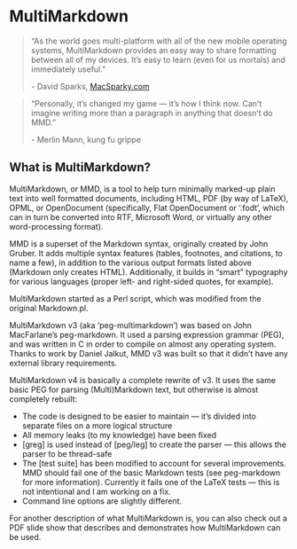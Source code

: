 # MultiMarkdown

> “As the world goes multi-platform with all of the new mobile operating systems, MultiMarkdown provides an easy way to share formatting between all of my devices. It’s easy to learn (even for us mortals) and immediately useful.”
>
> \- David Sparks, [MacSparky.com](http://macsparky.com)

> “Personally, it’s changed my game — it’s how I think now. Can’t imagine writing more than a paragraph in anything that doesn’t do MMD.”
>
> \- Merlin Mann, kung fu grippe

## What is MultiMarkdown?

MultiMarkdown, or MMD, is a tool to help turn minimally marked-up plain text into well formatted documents, including HTML, PDF (by way of LaTeX), OPML, or OpenDocument (specifically, Flat OpenDocument or ‘.fodt’, which can in turn be converted into RTF, Microsoft Word, or virtually any other word-processing format).

MMD is a superset of the Markdown syntax, originally created by John Gruber. It adds multiple syntax features (tables, footnotes, and citations, to name a few), in addition to the various output formats listed above (Markdown only creates HTML). Additionally, it builds in “smart” typography for various languages (proper left- and right-sided quotes, for example).

MultiMarkdown started as a Perl script, which was modified from the original Markdown.pl.

MultiMarkdown v3 (aka ‘peg-multimarkdown’) was based on John MacFarlane’s peg-markdown. It used a parsing expression grammar (PEG), and was written in C in order to compile on almost any operating system. Thanks to work by Daniel Jalkut, MMD v3 was built so that it didn’t have any external library requirements.

MultiMarkdown v4 is basically a complete rewrite of v3. It uses the same basic PEG for parsing (Multi)Markdown text, but otherwise is almost completely rebuilt:

- The code is designed to be easier to maintain — it’s divided into separate files on a more logical structure
- All memory leaks (to my knowledge) have been fixed
- [greg] is used instead of [peg/leg] to create the parser — this allows the parser to be thread-safe
- The [test suite] has been modified to account for several improvements. MMD should fail one of the basic Markdown tests (see peg-markdown for more information). Currently it fails one of the LaTeX tests — this is not intentional and I am working on a fix.
- Command line options are slightly different.

For another description of what MultiMarkdown is, you can also check out a PDF slide show that describes and demonstrates how MultiMarkdown can be used.

